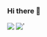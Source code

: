 ### Hi there 👋

<!--
**Peasniped/Peasniped** is a ✨ _special_ ✨ repository because its `README.md` (this file) appears on your GitHub profile.

Here are some ideas to get you started:

- 🔭 I’m currently working on ...
- 🌱 I’m currently learning ...
- 👯 I’m looking to collaborate on ...
- 🤔 I’m looking for help with ...
- 💬 Ask me about ...
- 📫 How to reach me: ...
- 😄 Pronouns: ...
- ⚡ Fun fact: ...
-->

<img align="center" src="https://github-readme-stats.vercel.app/api?username=peasniped&count_private=true&include_all_commits=true&show_icons=true&theme=nord&border_radius=20&text_bold=true&line_height=30&card_width=500" />
<img align="center" src="https://github-readme-stats.vercel.app/api/top-langs/?username=peasniped&layout=compact&border_radius=20&theme=nord&card_width=500" />'
